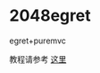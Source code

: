 2048egret
=========

egret+puremvc

教程请参考 [这里](https://github.com/f111fei/2048egret/blob/master/%E4%BD%BF%E7%94%A8egret%E5%BC%80%E5%8F%912048.md)
